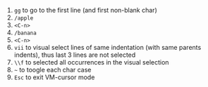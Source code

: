 1. `gg` to go to the first line (and first non-blank char)
2. `/apple`
3. `<C-n>`
4. `/banana`
5. `<C-n>`
6. `vii` to visual select lines of same indentation (with same parents indents), thus last 3 lines are not selected
7. `\\f` to selected all occurrences in the visual selection
8. `~` to toogle each char case
9. `Esc` to exit VM-cursor mode
